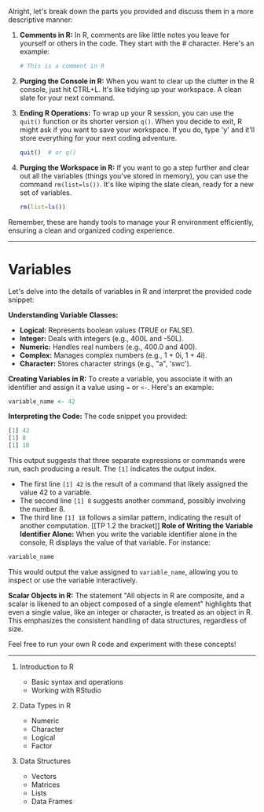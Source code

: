 Alright, let's break down the parts you provided and discuss them in a more descriptive manner:

1. **Comments in R:**
   In R, comments are like little notes you leave for yourself or others in the code. They start with the # character. Here's an example:

   ```R
   # This is a comment in R
   ```

2. **Purging the Console in R:**
   When you want to clear up the clutter in the R console, just hit CTRL+L. It's like tidying up your workspace. A clean slate for your next command.

3. **Ending R Operations:**
   To wrap up your R session, you can use the `quit()` function or its shorter version `q()`. When you decide to exit, R might ask if you want to save your workspace. If you do, type 'y' and it'll store everything for your next coding adventure.

   ```R
   quit()  # or q()
   ```

4. **Purging the Workspace in R:**
   If you want to go a step further and clear out all the variables (things you've stored in memory), you can use the command `rm(list=ls())`. It's like wiping the slate clean, ready for a new set of variables.

   ```R
   rm(list=ls())
   ```

Remember, these are handy tools to manage your R environment efficiently, ensuring a clean and organized coding experience.



---


# **Variables**


Let's delve into the details of variables in R and interpret the provided code snippet:

**Understanding Variable Classes:**
- **Logical:** Represents boolean values (TRUE or FALSE).
- **Integer:** Deals with integers (e.g., 400L and -50L).
- **Numeric:** Handles real numbers (e.g., 400.0 and 400).
- **Complex:** Manages complex numbers (e.g., 1 + 0i, 1 + 4i).
- **Character:** Stores character strings (e.g., "a", 'swc').

**Creating Variables in R:**
To create a variable, you associate it with an identifier and assign it a value using `=` or `<-`. Here's an example:

```R
variable_name <- 42
```

**Interpreting the Code:**
The code snippet you provided:

```R
[1] 42
[1] 8
[1] 18
```

This output suggests that three separate expressions or commands were run, each producing a result. The `[1]` indicates the output index.

- The first line `[1] 42` is the result of a command that likely assigned the value 42 to a variable.
- The second line `[1] 8` suggests another command, possibly involving the number 8.
- The third line `[1] 18` follows a similar pattern, indicating the result of another computation.
[[TP 1.2 the bracket]]
**Role of Writing the Variable Identifier Alone:**
When you write the variable identifier alone in the console, R displays the value of that variable. For instance:

```R
variable_name
```

This would output the value assigned to `variable_name`, allowing you to inspect or use the variable interactively.

**Scalar Objects in R:**
The statement "All objects in R are composite, and a scalar is likened to an object composed of a single element" highlights that even a single value, like an integer or character, is treated as an object in R. This emphasizes the consistent handling of data structures, regardless of size.

Feel free to run your own R code and experiment with these concepts!

---

1. Introduction to R
   - Basic syntax and operations
   - Working with RStudio

2. Data Types in R
   - Numeric
   - Character
   - Logical
   - Factor

3. Data Structures
   - Vectors
   - Matrices
   - Lists
   - Data Frames
